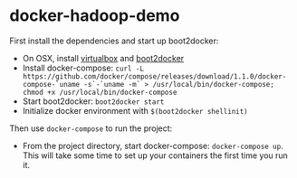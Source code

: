 # docker-hadoop-demo

First install the dependencies and start up boot2docker:

* On OSX, install [virtualbox](http://virtualbox.org) and [boot2docker](http://boot2docker.io)
* Install docker-compose: ``curl -L https://github.com/docker/compose/releases/download/1.1.0/docker-compose-`uname -s`-`uname -m` > /usr/local/bin/docker-compose; chmod +x /usr/local/bin/docker-compose``
* Start boot2docker: `boot2docker start`
* Initialize docker environment with `$(boot2docker shellinit)`

Then use `docker-compose` to run the project:

* From the project directory, start docker-compose: `docker-compose up`. This will take some time to set up your containers the first time you run it.



